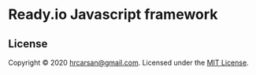 # Ready.io Javascript framework

## License
Copyright &copy; 2020 [hrcarsan@gmail.com](https://github.com/ready-io).
Licensed under the [MIT License](LICENSE).

